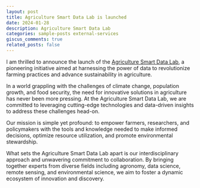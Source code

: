 ```yaml
---
layout: post
title: Agriculture Smart Data Lab is launched
date: 2024-01-28
description: Agriculture Smart Data Lab
categories: sample-posts external-services
giscus_comments: true
related_posts: false
---
```


I am thrilled to announce the launch of the <a href="https://tamids.tamu.edu/ag-smart-data-lab/">Agriculture Smart Data Lab</a>, a pioneering initiative aimed at harnessing the power of data to revolutionize farming practices and advance sustainability in agriculture.

In a world grappling with the challenges of climate change, population growth, and food security, the need for innovative solutions in agriculture has never been more pressing. At the Agriculture Smart Data Lab, we are committed to leveraging cutting-edge technologies and data-driven insights to address these challenges head-on.

Our mission is simple yet profound: to empower farmers, researchers, and policymakers with the tools and knowledge needed to make informed decisions, optimize resource utilization, and promote environmental stewardship.

What sets the Agriculture Smart Data Lab apart is our interdisciplinary approach and unwavering commitment to collaboration. By bringing together experts from diverse fields including agronomy, data science, remote sensing, and environmental science, we aim to foster a dynamic ecosystem of innovation and discovery.
